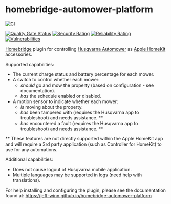 # homebridge-automower-platform
[![CI](https://github.com/jeff-winn/homebridge-automower-platform/actions/workflows/ci.yml/badge.svg)](https://github.com/jeff-winn/homebridge-automower-platform/actions/workflows/ci.yml)

[![Quality Gate Status](https://sonarcloud.io/api/project_badges/measure?project=homebridge-automower-platform&metric=alert_status)](https://sonarcloud.io/summary/new_code?id=homebridge-automower-platform) [![Security Rating](https://sonarcloud.io/api/project_badges/measure?project=homebridge-automower-platform&metric=security_rating)](https://sonarcloud.io/summary/new_code?id=homebridge-automower-platform) [![Reliability Rating](https://sonarcloud.io/api/project_badges/measure?project=homebridge-automower-platform&metric=reliability_rating)](https://sonarcloud.io/summary/new_code?id=homebridge-automower-platform) [![Vulnerabilities](https://sonarcloud.io/api/project_badges/measure?project=homebridge-automower-platform&metric=vulnerabilities)](https://sonarcloud.io/summary/new_code?id=homebridge-automower-platform)

[Homebridge](https://github.com/homebridge/homebridge) plugin for controlling [Husqvarna Automower](https://www.husqvarna.com/us/robotic-lawn-mowers/) as [Apple HomeKit](https://www.apple.com/ios/home/) accessories.

Supported capabilities:
- The current charge status and battery percentage for each mower.
- A switch to control whether each mower:
  - *should* go and mow the property (based on configuration - see documentation).
  - *has* the schedule enabled or disabled.  
- A motion sensor to indicate whether each mower:
  - *is* moving about the property.
  - *has* been tampered with (requires the Husqvarna app to troubleshoot) and needs assistance. **
  - *has* encountered a fault (requires the Husqvarna app to troubleshoot) and needs assistance. **

** These features are not directly supported within the Apple HomeKit app and will require a 3rd party application (such as Controller for HomeKit) to use for any automations.

Additional capabilities:
- Does not cause logout of Husqvarna mobile application.
- Multiple languages may be supported in logs (need help with translations).

For help installing and configuring the plugin, please see the documentation found at:
https://jeff-winn.github.io/homebridge-automower-platform

